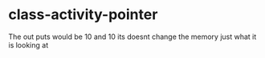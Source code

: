# class-activity-pointer
The out puts would be 10 and 10
its doesnt change the memory just what it is looking at

